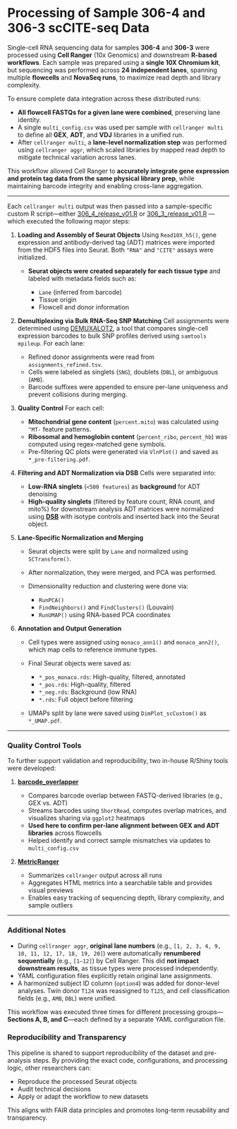 # Processing of Sample 306-4 and 306-3 scCITE-seq Data

Single-cell RNA sequencing data for samples **306-4** and **306-3** were processed using **Cell Ranger** (10x Genomics) and downstream **R-based workflows**. Each sample was prepared using a **single 10X Chromium kit**, but sequencing was performed across **24 independent lanes**, spanning multiple **flowcells** and **NovaSeq runs**, to maximize read depth and library complexity.

To ensure complete data integration across these distributed runs:

* **All flowcell FASTQs for a given lane were combined**, preserving lane identity.
* A single `multi_config.csv` was used per sample with `cellranger multi` to define all **GEX**, **ADT**, and **VDJ** libraries in a unified run.
* After `cellranger multi`, a **lane-level normalization step** was performed using `cellranger aggr`, which scaled libraries by mapped read depth to mitigate technical variation across lanes.

This workflow allowed Cell Ranger to **accurately integrate gene expression and protein tag data from the same physical library prep**, while maintaining barcode integrity and enabling cross-lane aggregation.

---

Each `cellranger multi` output was then passed into a sample-specific custom R script—either [306_4_release_v01.R](https://github.niaid.nih.gov/cheungf/306/blob/main/306-4/306_4_release_v01.R) or [306_3_release_v01.R](https://github.niaid.nih.gov/cheungf/306/blob/main/306-3/306_3_release_v01.R) — which executed the following major steps:

1. **Loading and Assembly of Seurat Objects**
   Using `Read10X_h5()`, gene expression and antibody-derived tag (ADT) matrices were imported from the HDF5 files into Seurat. Both `"RNA"` and `"CITE"` assays were initialized.

   * **Seurat objects were created separately for each tissue type** and labeled with metadata fields such as:

     * `Lane` (inferred from barcode)
     * Tissue origin
     * Flowcell and donor information

2. **Demultiplexing via Bulk RNA-Seq SNP Matching**
   Cell assignments were determined using [DEMUXALOT2](https://github.com/foocheung/Demultiplexing_SNPSv2), a tool that compares single-cell expression barcodes to bulk SNP profiles derived using `samtools mpileup`. For each lane:

   * Refined donor assignments were read from `assignments_refined.tsv`.
   * Cells were labeled as singlets (`SNG`), doublets (`DBL`), or ambiguous (`AMB`).
   * Barcode suffixes were appended to ensure per-lane uniqueness and prevent collisions during merging.

3. **Quality Control**
   For each cell:

   * **Mitochondrial gene content** (`percent.mito`) was calculated using `^MT-` feature patterns.
   * **Ribosomal and hemoglobin content** (`percent_ribo`, `percent_hb`) was computed using regex-matched gene symbols.
   * Pre-filtering QC plots were generated via `VlnPlot()` and saved as `*_pre-filtering.pdf`.

4. **Filtering and ADT Normalization via DSB**
   Cells were separated into:

   * **Low-RNA singlets** (`<500 features`) as **background** for ADT denoising
   * **High-quality singlets** (filtered by feature count, RNA count, and mito%) for downstream analysis
     ADT matrices were normalized using [**DSB**](https://cran.r-project.org/web/packages/dsb/) with isotype controls and inserted back into the Seurat object.

5. **Lane-Specific Normalization and Merging**

   * Seurat objects were split by `Lane` and normalized using `SCTransform()`.
   * After normalization, they were merged, and PCA was performed.
   * Dimensionality reduction and clustering were done via:

     * `RunPCA()`
     * `FindNeighbors()` and `FindClusters()` (Louvain)
     * `RunUMAP()` using RNA-based PCA coordinates

6. **Annotation and Output Generation**

   * Cell types were assigned using `monaco_ann1()` and `monaco_ann2()`, which map cells to reference immune types.
   * Final Seurat objects were saved as:

     * `*_pos_monaco.rds`: High-quality, filtered, annotated
     * `*_pos.rds`: High-quality, filtered
     * `*_neg.rds`: Background (low RNA)
     * `*.rds`: Full object before filtering
   * UMAPs split by lane were saved using `DimPlot_scCustom()` as `*_UMAP.pdf`.

---

### Quality Control Tools

To further support validation and reproducibility, two in-house R/Shiny tools were developed:

1. **[barcode\_overlapper](https://github.com/foocheung/barcodeoverlapper)**

   * Compares barcode overlap between FASTQ-derived libraries (e.g., GEX vs. ADT)
   * Streams barcodes using `ShortRead`, computes overlap matrices, and visualizes sharing via `ggplot2` heatmaps
   * **Used here to confirm per-lane alignment between GEX and ADT libraries** across flowcells
   * Helped identify and correct sample mismatches via updates to `multi_config.csv`

2. **[MetricRanger](https://github.com/foocheung/MetricRanger)**

   * Summarizes `cellranger` output across all runs
   * Aggregates HTML metrics into a searchable table and provides visual previews
   * Enables easy tracking of sequencing depth, library complexity, and sample outliers

---

### Additional Notes

* During `cellranger aggr`, **original lane numbers** (e.g., `[1, 2, 3, 4, 9, 10, 11, 12, 17, 18, 19, 20]`) were automatically **renumbered sequentially** (e.g., `[1–12]`) by Cell Ranger. This did **not impact downstream results**, as tissue types were processed independently.
* YAML configuration files explicitly retain original lane assignments.
* A harmonized subject ID column (`option4`) was added for donor-level analyses. Twin donor `T124` was reassigned to `T125`, and cell classification fields (e.g., `AMB`, `DBL`) were unified.

This workflow was executed three times for different processing groups—**Sections A, B, and C**—each defined by a separate YAML configuration file.

### Reproducibility and Transparency
This pipeline is shared to support reproducibility of the dataset and pre-analysis steps. By providing the exact code, configurations, and processing logic, other researchers can:

* Reproduce the processed Seurat objects
* Audit technical decisions
* Apply or adapt the workflow to new datasets

This aligns with FAIR data principles and promotes long-term reusability and transparency.

